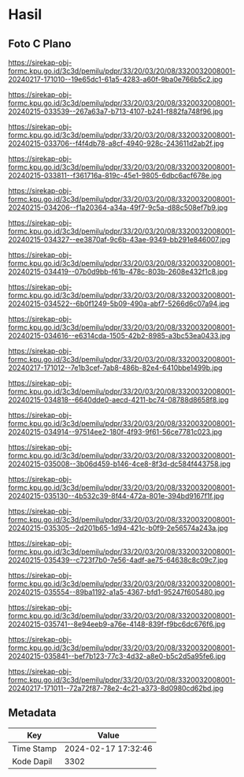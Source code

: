 # Hasil

## Foto C Plano

https://sirekap-obj-formc.kpu.go.id/3c3d/pemilu/pdpr/33/20/03/20/08/3320032008001-20240217-171010--19e65dc1-61a5-4283-a60f-9ba0e766b5c2.jpg

https://sirekap-obj-formc.kpu.go.id/3c3d/pemilu/pdpr/33/20/03/20/08/3320032008001-20240215-033539--267a63a7-b713-4107-b241-f882fa748f96.jpg

https://sirekap-obj-formc.kpu.go.id/3c3d/pemilu/pdpr/33/20/03/20/08/3320032008001-20240215-033706--f4f4db78-a8cf-4940-928c-243611d2ab2f.jpg

https://sirekap-obj-formc.kpu.go.id/3c3d/pemilu/pdpr/33/20/03/20/08/3320032008001-20240215-033811--f361716a-819c-45e1-9805-6dbc6acf678e.jpg

https://sirekap-obj-formc.kpu.go.id/3c3d/pemilu/pdpr/33/20/03/20/08/3320032008001-20240215-034206--f1a20364-a34a-49f7-9c5a-d88c508ef7b9.jpg

https://sirekap-obj-formc.kpu.go.id/3c3d/pemilu/pdpr/33/20/03/20/08/3320032008001-20240215-034327--ee3870af-9c6b-43ae-9349-bb291e846007.jpg

https://sirekap-obj-formc.kpu.go.id/3c3d/pemilu/pdpr/33/20/03/20/08/3320032008001-20240215-034419--07b0d9bb-f61b-478c-803b-2608e432f1c8.jpg

https://sirekap-obj-formc.kpu.go.id/3c3d/pemilu/pdpr/33/20/03/20/08/3320032008001-20240215-034522--6b0f1249-5b09-490a-abf7-5266d6c07a94.jpg

https://sirekap-obj-formc.kpu.go.id/3c3d/pemilu/pdpr/33/20/03/20/08/3320032008001-20240215-034616--e6314cda-1505-42b2-8985-a3bc53ea0433.jpg

https://sirekap-obj-formc.kpu.go.id/3c3d/pemilu/pdpr/33/20/03/20/08/3320032008001-20240217-171012--7e1b3cef-7ab8-486b-82e4-6410bbe1499b.jpg

https://sirekap-obj-formc.kpu.go.id/3c3d/pemilu/pdpr/33/20/03/20/08/3320032008001-20240215-034818--6640dde0-aecd-4211-bc74-08788d8658f8.jpg

https://sirekap-obj-formc.kpu.go.id/3c3d/pemilu/pdpr/33/20/03/20/08/3320032008001-20240215-034914--97514ee2-180f-4f93-9f61-56ce7781c023.jpg

https://sirekap-obj-formc.kpu.go.id/3c3d/pemilu/pdpr/33/20/03/20/08/3320032008001-20240215-035008--3b06d459-b146-4ce8-8f3d-dc584f443758.jpg

https://sirekap-obj-formc.kpu.go.id/3c3d/pemilu/pdpr/33/20/03/20/08/3320032008001-20240215-035130--4b532c39-8f44-472a-801e-394bd9167f1f.jpg

https://sirekap-obj-formc.kpu.go.id/3c3d/pemilu/pdpr/33/20/03/20/08/3320032008001-20240215-035305--2d201b65-1d94-421c-b0f9-2e56574a243a.jpg

https://sirekap-obj-formc.kpu.go.id/3c3d/pemilu/pdpr/33/20/03/20/08/3320032008001-20240215-035439--c723f7b0-7e56-4adf-ae75-64638c8c09c7.jpg

https://sirekap-obj-formc.kpu.go.id/3c3d/pemilu/pdpr/33/20/03/20/08/3320032008001-20240215-035554--89ba1192-a1a5-4367-bfd1-95247f605480.jpg

https://sirekap-obj-formc.kpu.go.id/3c3d/pemilu/pdpr/33/20/03/20/08/3320032008001-20240215-035741--8e94eeb9-a76e-4148-839f-f9bc6dc676f6.jpg

https://sirekap-obj-formc.kpu.go.id/3c3d/pemilu/pdpr/33/20/03/20/08/3320032008001-20240215-035841--bef7b123-77c3-4d32-a8e0-b5c2d5a95fe6.jpg

https://sirekap-obj-formc.kpu.go.id/3c3d/pemilu/pdpr/33/20/03/20/08/3320032008001-20240217-171011--72a72f87-78e2-4c21-a373-8d0980cd62bd.jpg


## Metadata

| Key        | Value               |
| ---------- | ------------------- |
| Time Stamp | 2024-02-17 17:32:46 |
| Kode Dapil | 3302                |



